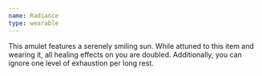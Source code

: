 ```yaml
---
name: Radiance
type: wearable
---
```

This amulet features a serenely smiling sun. While attuned to this item and wearing it, all healing effects on you are doubled. Additionally, you can ignore one level of exhaustion per long rest. 
